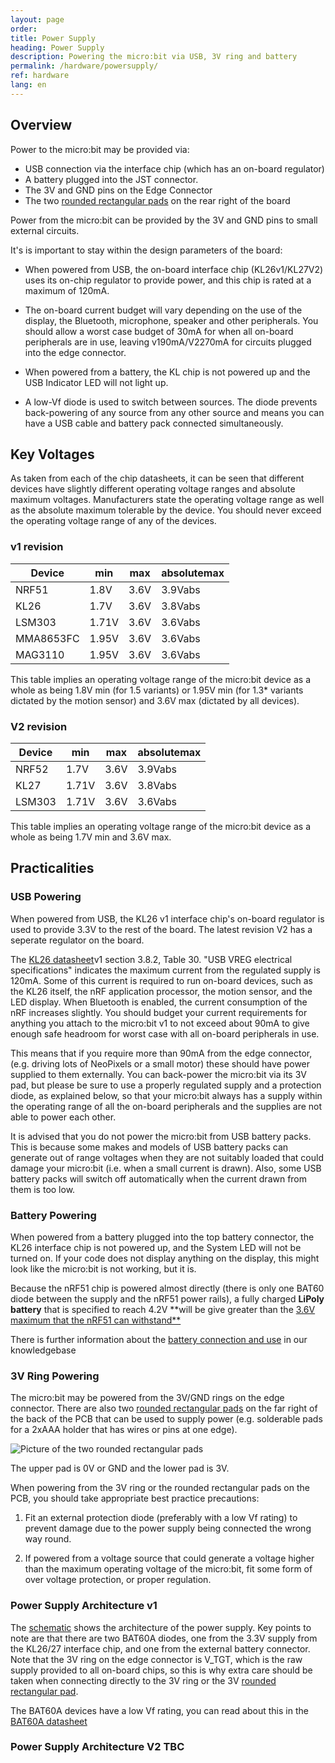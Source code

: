 ```yaml
---
layout: page
order:
title: Power Supply
heading: Power Supply
description: Powering the micro:bit via USB, 3V ring and battery
permalink: /hardware/powersupply/
ref: hardware
lang: en
---
```


## Overview

Power to the micro:bit may be provided via:

- USB connection via the interface chip (which has an on-board regulator)
- A battery plugged into the JST connector.
- The 3V and GND pins on the Edge Connector
- The two [rounded rectangular pads](/docs/accessories/assets/making-accessories-d7c25.png) on the rear right of the board

Power from the micro:bit can be provided by the 3V and GND pins to small external circuits.

It's is important to stay within the design parameters of the board:

- When powered from USB, the on-board interface chip (KL26<span class="v1">v1</span>/KL27<span class="v2">V2</span>) uses its on-chip regulator to provide power, and this chip is rated at a maximum of 120mA.

- The on-board current budget will vary depending on the use of the display, the Bluetooth, microphone, speaker and other peripherals. You should allow a worst case budget of 30mA for when all on-board peripherals are in use, leaving <span class="v1">v1</span>90mA/<span class="v2">V2</span>270mA for circuits plugged into the edge connector.

- When powered from a battery, the KL chip is not powered up and the USB Indicator LED will not light up.

- A low-Vf diode is used to switch between sources. The diode prevents back-powering of any source from any other source and means you can have a USB cable and battery pack connected simultaneously.

## Key Voltages

As taken from each of the chip datasheets, it can be seen that different devices have slightly different operating voltage ranges and absolute maximum voltages. Manufacturers state the operating voltage range as well as the absolute maximum tolerable by the device. You should never exceed the operating voltage range of any of the devices.

### v1 revision

| Device     | min   | max  | absolutemax
|------------|-------|------|------------
| NRF51      | 1.8V  | 3.6V | 3.9Vabs
| KL26       | 1.7V  | 3.6V | 3.8Vabs
| LSM303     | 1.71V | 3.6V | 3.6Vabs
| MMA8653FC  | 1.95V | 3.6V | 3.6Vabs
| MAG3110    | 1.95V | 3.6V | 3.6Vabs

This table implies an operating voltage range of the micro:bit device as a whole as being 1.8V min (for 1.5 variants) or 1.95V min (for 1.3* variants dictated by the motion sensor) and 3.6V max (dictated by all devices).

### V2 revision

| Device     | min   | max  | absolutemax
|------------|-------|------|------------
| NRF52      | 1.7V  | 3.6V | 3.9Vabs
| KL27       | 1.71V | 3.6V | 3.8Vabs
| LSM303     | 1.71V | 3.6V | 3.6Vabs

This table implies an operating voltage range of the micro:bit device as a whole as being 1.7V min and 3.6V max.

## Practicalities

### USB Powering

<!-- TODO: Update these paragraphs to detail that 270mA is TBC budget for V2 -->

When powered from USB, the KL26 <span class="v1">v1</span> interface chip's on-board regulator is used to provide 3.3V to the rest of the board. The latest revision <span class="v2">V2</span> has a seperate regulator on the board.

The [KL26 datasheet](http://www.nxp.com/docs/pcn_attachments/16440_KL26P64M48SF5_Rev.4.pdf)<span class="v1">v1</span> section 3.8.2, Table 30. "USB VREG electrical specifications" indicates the maximum current from the regulated supply is 120mA. Some of this current is required to run on-board devices, such as the KL26 itself, the nRF application processor, the motion sensor, and the LED display. When Bluetooth is enabled, the current consumption of the nRF increases slightly. You should budget your current requirements for anything you attach to the micro:bit <span class="v1">v1</span> to not exceed about
90mA to give enough safe headroom for worst case with all on-board peripherals in use.

This means that if you require more than 90mA from the edge connector, (e.g. driving lots of NeoPixels or a small motor) these should have power supplied to them externally. You can back-power the micro:bit via its 3V pad, but please be sure to use a properly regulated supply and a protection diode, as explained below, so that your micro:bit always has a supply within the operating range of all the on-board peripherals and the supplies are not able to power each other.

It is advised that you do not power the micro:bit from USB battery packs. This is because some makes and models of USB battery packs can generate out of range voltages when they are not suitably loaded that could damage your micro:bit (i.e. when a small current is drawn).
Also, some USB battery packs will switch off automatically when the current drawn from them is too low.

### Battery Powering

When powered from a battery plugged into the top battery connector, the KL26 interface chip is not powered up, and the System LED will not be turned on. If your code does not display anything on the display, this might look like the micro:bit is not working, but it is.

Because the nRF51 chip is powered almost directly (there is only one BAT60 diode between the supply and the nRF51 power rails), a fully charged **LiPoly battery** that is specified to reach 4.2V **will be give greater than the [3.6V maximum that the nRF51 can withstand**](#key-voltages)

There is further information about the [battery connection and use](https://support.microbit.org/solution/articles/19000013982-how-do-i-power-my-micro-bit-/en) in our knowledgebase

### 3V Ring Powering

The micro:bit may be powered from the 3V/GND rings on the edge connector.
There are also two [rounded rectangular pads](/docs/accessories/assets/making-accessories-d7c25.png) on the far right of the back of the PCB that can be used to supply power (e.g. solderable pads for a 2xAAA holder that has wires or pins at one edge).

![Picture of the two rounded rectangular pads](/docs/accessories/assets/making-accessories-d7c25.png)

The upper pad is 0V or GND and the lower pad is 3V.

When powering from the 3V ring or the rounded rectangular pads on the PCB, you should take appropriate best practice precautions:

1. Fit an external protection diode (preferably with a low Vf rating) to prevent damage due to the power supply being connected the wrong way round.

2. If powered from a voltage source that could generate a voltage higher than the maximum operating voltage of the micro:bit, fit some form of over voltage protection, or proper regulation.

### Power Supply Architecture v1

The [schematic](/hardware/schematic/) shows the architecture of the power supply.
Key points to note are that there are two BAT60A diodes, one from the 3.3V supply from the KL26/27 interface chip, and one from the external battery connector.
Note that the 3V ring on the edge connector is V_TGT, which is the raw supply provided to all on-board chips, so this is why extra care should be taken when connecting directly to the 3V ring or the 3V [rounded rectangular pad](/docs/accessories/assets/making-accessories-d7c25.png).

The BAT60A devices have a low Vf rating, you can read about this in the [BAT60A datasheet](http://www.infineon.com/dgdl/Infineon-BAT60ASERIES-DS-v01_01-en.pdf?fileId=db3a304313d846880113def70c9304a9)

### Power Supply Architecture V2 TBC
<!-- TODO -->